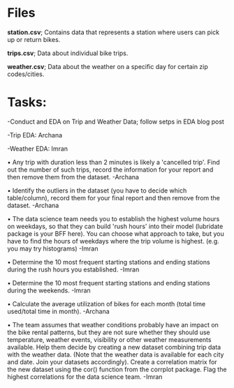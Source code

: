 # Files

**station.csv**; Contains data that represents a station where users can pick up or return bikes.

**trips.csv**; Data about individual bike trips.

**weather.csv**; Data about the weather on a specific day for certain zip codes/cities.

# Tasks:
-Conduct and EDA on Trip and Weather Data; follow setps in EDA blog post

  -Trip EDA: Archana
  
  -Weather EDA: Imran

•	Any trip with duration less than 2 minutes is likely a 'cancelled trip'. Find out the number of such trips, record the information for your report and then remove them from the dataset.
  -Archana

•	Identify the outliers in the dataset (you have to decide which table/column), record them for your final report and then remove from the dataset.
  -Archana

•	The data science team needs you to establish the highest volume hours on weekdays, so that they can build 'rush hours' into their model (lubridate package is your BFF here). You can choose what approach to take, but you have to find the hours of weekdays where the trip volume is highest. (e.g. you may try histograms)
  -Imran

•	Determine the 10 most frequent starting stations and ending stations during the rush hours you established.
  -Imran

•	Determine the 10 most frequent starting stations and ending stations during the weekends.
  -Imran

•	Calculate the average utilization of bikes for each month (total time used/total time in month).
  -Archana

•	The team assumes that weather conditions probably have an impact on the bike rental patterns, but they are not sure whether they should use temperature, weather events, visibility or other weather measurements available. Help them decide by creating a new dataset combining trip data with the weather data. (Note that the weather data is available for each city and date. Join your datasets accordingly). Create a correlation matrix for the new dataset using the cor() function from the corrplot package. Flag the highest correlations for the data science team.
  -Imran
